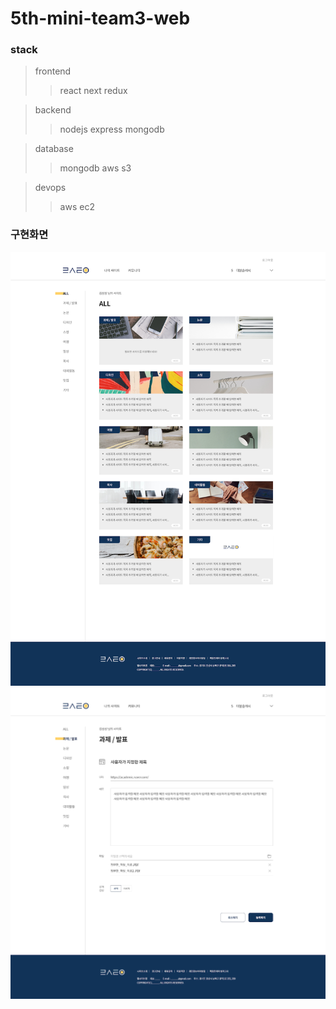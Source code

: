 # 5th-mini-team3-web

### stack
> frontend
>> react
>> next
>> redux

> backend
>> nodejs
>> express
>> mongodb

> database
>> mongodb
>> aws s3

> devops
>> aws ec2


### 구현화면

![ex_screenshot](./team3_mini/img/restore2.png)
![ex_screenshot](./team3_mini/img/restore1.png)

